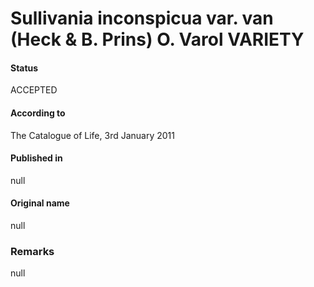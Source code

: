 Sullivania inconspicua var. van (Heck & B. Prins) O. Varol VARIETY
=======

#### Status
ACCEPTED

#### According to
The Catalogue of Life, 3rd January 2011

#### Published in
null

#### Original name
null

### Remarks
null